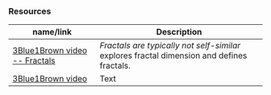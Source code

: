 
### Resources
| name/link      | Description |
| ----------- | ----------- |
| [3Blue1Brown video -- Fractals](https://www.youtube.com/watch?v=gB9n2gHsHN4&t=0)      | *Fractals are typically not self-similar* explores fractal dimension and defines fractals.  |
| [3Blue1Brown video](https://www.youtube.com/watch?v=-RdOwhmqP5s&t=174s)| Text        |